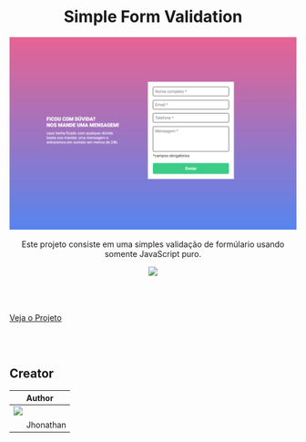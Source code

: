 <h1 align ='center'>Simple Form Validation</h1>

<div align = 'center'>
    <img   src="src/imgs/desktop.png">
</div>

<div align= 'center'>
  <p>Este projeto consiste em uma simples validação de formúlario usando somente JavaScript puro.</p>
  <img width = '150px'  src="https://skillicons.dev/icons?i=js,html,sass," />
</div>


<br><br>
    
[Veja o Projeto](https://jhowbrcg.github.io/simple-form-validation/)
 



<br><br>

## Creator

| Author                                                                                                                                      |
| ------------------------------------------------------------------------------------------------------------------------------------------- |
| <a target="_blank" href="https://github.com/JhowBRCG"><img width="125" src="https://avatars.githubusercontent.com/u/121911885?v=4"><br></a> |
| &nbsp; &nbsp; &nbsp; Jhonathan                                                                                                              |
